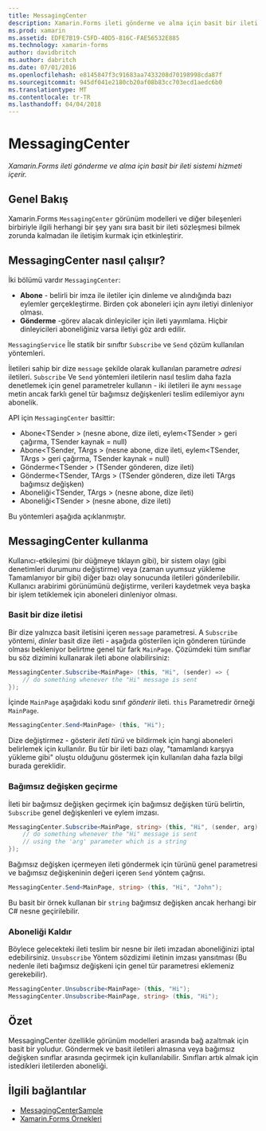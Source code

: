 ```yaml
---
title: MessagingCenter
description: Xamarin.Forms ileti gönderme ve alma için basit bir ileti sistemi hizmeti içerir.
ms.prod: xamarin
ms.assetid: EDFE7B19-C5FD-40D5-816C-FAE56532E885
ms.technology: xamarin-forms
author: davidbritch
ms.author: dabritch
ms.date: 07/01/2016
ms.openlocfilehash: e8145847f3c91683aa7433208d70198998cda87f
ms.sourcegitcommit: 945df041e2180cb20af08b83cc703ecd1aedc6b0
ms.translationtype: MT
ms.contentlocale: tr-TR
ms.lasthandoff: 04/04/2018
---
```

# <a name="messagingcenter"></a>MessagingCenter

_Xamarin.Forms ileti gönderme ve alma için basit bir ileti sistemi hizmeti içerir._

<a name="Overview" />

## <a name="overview"></a>Genel Bakış

Xamarin.Forms `MessagingCenter` görünüm modelleri ve diğer bileşenleri birbiriyle ilgili herhangi bir şey yanı sıra basit bir ileti sözleşmesi bilmek zorunda kalmadan ile iletişim kurmak için etkinleştirir.

<a name="How_the_MessagingCenter_Works" />

## <a name="how-the-messagingcenter-works"></a>MessagingCenter nasıl çalışır?

İki bölümü vardır `MessagingCenter`:

-  **Abone** - belirli bir imza ile iletiler için dinleme ve alındığında bazı eylemler gerçekleştirme. Birden çok aboneleri için aynı iletiyi dinleniyor olması.
-  **Gönderme** -görev alacak dinleyiciler için ileti yayımlama. Hiçbir dinleyicileri aboneliğiniz varsa iletiyi göz ardı edilir.


`MessagingService` İle statik bir sınıftır `Subscribe` ve `Send` çözüm kullanılan yöntemleri.

İletileri sahip bir dize `message` şekilde olarak kullanılan parametre *adresi* iletileri. `Subscribe` Ve `Send` yöntemleri iletilerin nasıl teslim daha fazla denetlemek için genel parametreler kullanın - iki iletileri ile aynı `message` metin ancak farklı genel tür bağımsız değişkenleri teslim edilemiyor aynı abonelik.

API için `MessagingCenter` basittir:

-  Abone&lt;TSender > (nesne abone, dize ileti, eylem&lt;TSender > geri çağırma, TSender kaynak = null)
-  Abone&lt;TSender, TArgs > (nesne abone, dize ileti, eylem&lt;TSender, TArgs > geri çağırma, TSender kaynak = null)
-  Gönderme&lt;TSender > (TSender gönderen, dize ileti)
-  Gönderme&lt;TSender, TArgs > (TSender gönderen, dize ileti TArgs bağımsız değişken)
-  Aboneliği&lt;TSender, TArgs > (nesne abone, dize ileti)
-  Aboneliği&lt;TSender > (nesne abone, dize ileti)


Bu yöntemleri aşağıda açıklanmıştır.

<a name="Using_the_MessagingCenter" />

## <a name="using-the-messagingcenter"></a>MessagingCenter kullanma

Kullanıcı-etkileşimi (bir düğmeye tıklayın gibi), bir sistem olayı (gibi denetimleri durumunu değiştirme) veya (zaman uyumsuz yükleme Tamamlanıyor bir gibi) diğer bazı olay sonucunda iletileri gönderilebilir. Kullanıcı arabirimi görünümünü değiştirme, verileri kaydetmek veya başka bir işlem tetiklemek için aboneleri dinleniyor olması.

### <a name="simple-string-message"></a>Basit bir dize iletisi

Bir dize yalnızca basit iletisini içeren `message` parametresi. A `Subscribe` yöntemi, *dinler* basit dize ileti - aşağıda gösterilen için gönderen türünde olması bekleniyor belirtme genel tür fark `MainPage`. Çözümdeki tüm sınıflar bu söz dizimini kullanarak ileti abone olabilirsiniz:

```csharp
MessagingCenter.Subscribe<MainPage> (this, "Hi", (sender) => {
    // do something whenever the "Hi" message is sent
});
```

İçinde `MainPage` aşağıdaki kodu sınıf *gönderir* ileti. `this` Parametredir örneği `MainPage`.

```csharp
MessagingCenter.Send<MainPage> (this, "Hi");
```

Dize değiştirmez - gösterir *ileti türü* ve bildirmek için hangi aboneleri belirlemek için kullanılır. Bu tür bir ileti bazı olay, "tamamlandı karşıya yükleme gibi" oluştu olduğunu göstermek için kullanılan daha fazla bilgi burada gereklidir.

### <a name="passing-an-argument"></a>Bağımsız değişken geçirme

İleti bir bağımsız değişken geçirmek için bağımsız değişken türü belirtin, `Subscribe` genel değişkenleri ve eylem imzası.

```csharp
MessagingCenter.Subscribe<MainPage, string> (this, "Hi", (sender, arg) => {
    // do something whenever the "Hi" message is sent
    // using the 'arg' parameter which is a string
});
```

Bağımsız değişken içermeyen ileti göndermek için türünü genel parametresi ve bağımsız değişkeninin değeri içeren `Send` yöntem çağrısı.

```csharp
MessagingCenter.Send<MainPage, string> (this, "Hi", "John");
```

Bu basit bir örnek kullanan bir `string` bağımsız değişken ancak herhangi bir C# nesne geçirilebilir.

### <a name="unsubscribe"></a>Aboneliği Kaldır

Böylece gelecekteki ileti teslim bir nesne bir ileti imzadan aboneliğinizi iptal edebilirsiniz. `Unsubscribe` Yöntem sözdizimi iletinin imzası yansıtması (Bu nedenle ileti bağımsız değişkeni için genel tür parametresi eklemeniz gerekebilir).

```csharp
MessagingCenter.Unsubscribe<MainPage> (this, "Hi");
MessagingCenter.Unsubscribe<MainPage, string> (this, "Hi");
```

<a name="Summary" />

## <a name="summary"></a>Özet

MessagingCenter özellikle görünüm modelleri arasında bağ azaltmak için basit bir yoludur. Göndermek ve basit iletileri almasına veya bağımsız değişken sınıflar arasında geçirmek için kullanılabilir. Sınıfları artık almak için istedikleri iletilerden aboneliği.


## <a name="related-links"></a>İlgili bağlantılar

- [MessagingCenterSample](https://developer.xamarin.com/samples/UsingMessagingCenter)
- [Xamarin.Forms Örnekleri](https://github.com/xamarin/xamarin-forms-samples)

